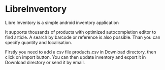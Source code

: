 # LibreInventory
Libre Inventory is a simple android inventory application

It supports thousands of products with optimized autocompletion editor to find article.
A search by barcode or reference is also possible.
Than you can specify quantity and localisation.

Firstly you need to add a csv file products.csv in Download directory, then click on import button.
You can then update inventory and export it in Download directory or send it by email.
